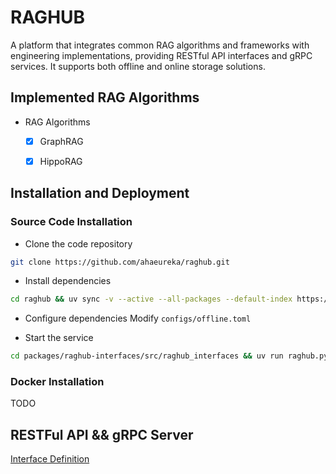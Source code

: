 # RAGHUB

A platform that integrates common RAG algorithms and frameworks with engineering implementations, providing RESTful API interfaces and gRPC services. It supports both offline and online storage solutions.

## Implemented RAG Algorithms

- RAG Algorithms

  - [x] GraphRAG

  - [x] HippoRAG

## Installation and Deployment

### Source Code Installation
- Clone the code repository
```bash
git clone https://github.com/ahaeureka/raghub.git
```

- Install dependencies
```bash
cd raghub && uv sync -v --active --all-packages --default-index https://mirrors.aliyun.com/pypi/simple/ --extra online --index-strategy unsafe-best-match --prerelease=allow --no-build-isolation
```

- Configure dependencies
Modify `configs/offline.toml`

- Start the service
```bash
cd packages/raghub-interfaces/src/raghub_interfaces && uv run raghub.py start server -c /app/configs/offline.toml
```
### Docker Installation
TODO

## RESTFul API && gRPC Server

[Interface Definition](packages/raghub-interfaces/src/protos/rag.proto)